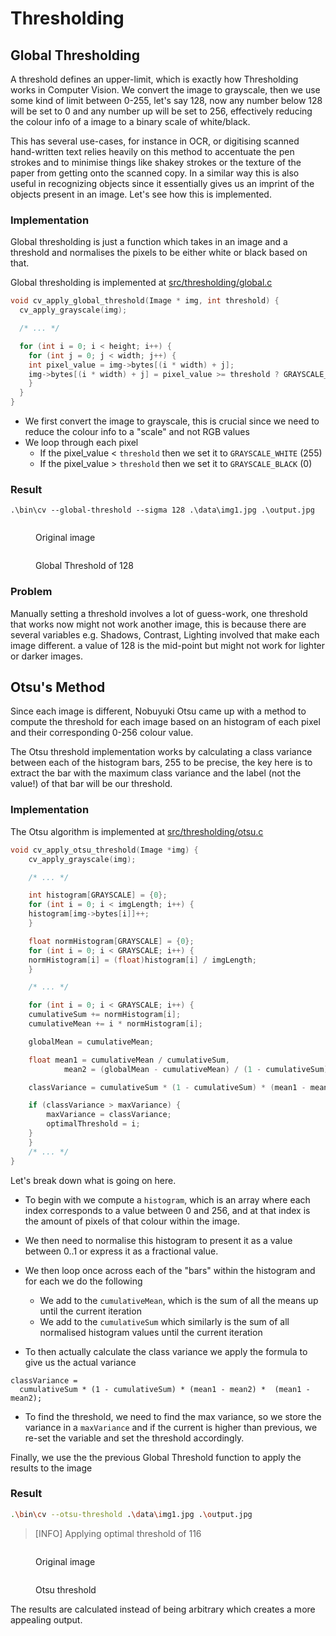 # Thresholding

## Global Thresholding

A threshold defines an upper-limit, which is exactly how Thresholding works in Computer Vision. We convert the image to grayscale, then we use some kind of limit between 0-255, let's say 128, now any number below 128 will be set to 0 and any number up will be set to 256, effectively reducing the colour info of a image to a binary scale of white/black.

This has several use-cases, for instance in OCR, or digitising scanned hand-written text relies heavily on this method to accentuate the pen strokes and to minimise things like shakey strokes or the texture of the paper from getting onto the scanned copy. In a similar way this is also useful in recognizing objects since it essentially gives us an imprint of the objects present in an image. Let's see how this is implemented.

### Implementation

Global thresholding is just a function which takes in an image and a threshold and normalises the pixels to be either white or black based on that.

Global thresholding is implemented at [src/thresholding/global.c](../src/thresholding/global.c)

```c
void cv_apply_global_threshold(Image * img, int threshold) {
  cv_apply_grayscale(img);

  /* ... */

  for (int i = 0; i < height; i++) {
	for (int j = 0; j < width; j++) {
  	int pixel_value = img->bytes[(i * width) + j];
  	img->bytes[(i * width) + j] = pixel_value >= threshold ? GRAYSCALE_WHITE : GRAYSCALE_BLACK;
	}
  }
}
```

- We first convert the image to grayscale, this is crucial since we need to reduce the colour info to a "scale" and not RGB values
- We loop through each pixel
  - If the pixel_value < `threshold` then we set it to `GRAYSCALE_WHITE` (255)
  - If the pixel_value > `threshold` then we set it to `GRAYSCALE_BLACK` (0)


### Result

```shell
.\bin\cv --global-threshold --sigma 128 .\data\img1.jpg .\output.jpg
```

<div>

<figure><img src=".gitbook/assets/img1.jpg" alt=""><figcaption><p>Original image</p></figcaption></figure>

<figure><img src=".gitbook/assets/global-threshold-128.jpg" alt=""><figcaption><p>Global Threshold of 128</p></figcaption></figure>

</div>

### Problem

Manually setting a threshold involves a lot of guess-work, one threshold that works now might not work another image, this is because there are several variables e.g. Shadows, Contrast, Lighting involved that make each image different. a value of 128 is the mid-point but might not work for lighter or darker images.

## Otsu's Method

Since each image is different, Nobuyuki Otsu came up with a method to compute the threshold for each image based on an histogram of each pixel and their corresponding 0-256 colour value.

The Otsu threshold implementation works by calculating a class variance between each of the histogram bars, 255 to be precise, the key here is to extract the bar with the maximum class variance and the label (not the value!) of that bar will be our threshold.


### Implementation

The Otsu algorithm is implemented at [src/thresholding/otsu.c](../src/thresholding/otsu.c)


```c
void cv_apply_otsu_threshold(Image *img) {
	cv_apply_grayscale(img);

	/* ... */

	int histogram[GRAYSCALE] = {0};
	for (int i = 0; i < imgLength; i++) {
  	histogram[img->bytes[i]]++;
	}

	float normHistogram[GRAYSCALE] = {0};
	for (int i = 0; i < GRAYSCALE; i++) {
  	normHistogram[i] = (float)histogram[i] / imgLength;
	}

	/* ... */

	for (int i = 0; i < GRAYSCALE; i++) {
  	cumulativeSum += normHistogram[i];
  	cumulativeMean += i * normHistogram[i];

  	globalMean = cumulativeMean;

  	float mean1 = cumulativeMean / cumulativeSum,
        	mean2 = (globalMean - cumulativeMean) / (1 - cumulativeSum);

  	classVariance = cumulativeSum * (1 - cumulativeSum) * (mean1 - mean2) *  (mean1 - mean2);

  	if (classVariance > maxVariance) {
    	maxVariance = classVariance;
    	optimalThreshold = i;
  	}
	}
	/* ... */
}
```

Let's break down what is going on here.

- To begin with we compute a `histogram`, which is an array where each index corresponds to a value between 0 and 256, and at that index is the amount of pixels of that colour within the image.

- We then need to normalise this histogram to present it as a value between 0..1 or express it as a fractional value.

- We then loop once across each of the "bars" within the histogram and for each we do the following
  - We add to the `cumulativeMean`, which is the sum of all the means up until the current iteration
  - We add to the `cumulativeSum` which similarly is the sum of all normalised histogram values until the current iteration

- To then actually calculate the class variance we apply the formula to give us the actual variance

```
classVariance =
  cumulativeSum * (1 - cumulativeSum) * (mean1 - mean2) *  (mean1 - mean2);
```

- To find the threshold, we need to find the max variance, so we store the variance in a `maxVariance` and if the current is higher than previous, we re-set the variable and set the threshold accordingly.

Finally, we use the the previous Global Threshold function to apply the results to the image

### Result

```bash
.\bin\cv --otsu-threshold .\data\img1.jpg .\output.jpg
```

> [INFO] Applying optimal threshold of 116

<div>

<figure><img src=".gitbook/assets/img1.jpg" alt=""><figcaption><p>Original image</p></figcaption></figure>
<figure><img src=".gitbook/assets/otsu-threshold.jpg" alt=""><figcaption><p>Otsu threshold</p></figcaption></figure>

</div>


The results are calculated instead of being arbitrary which creates a more appealing output.
